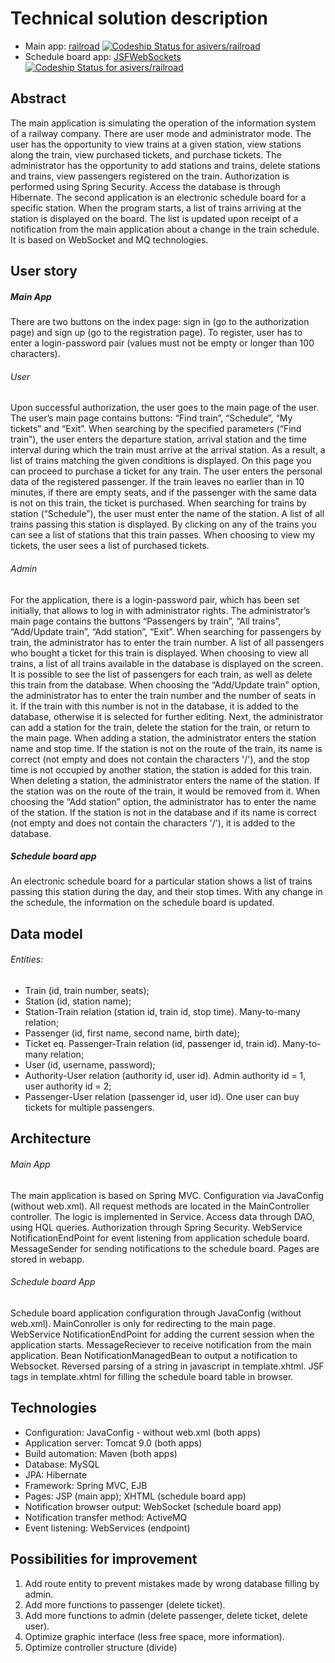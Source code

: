 # Technical solution description

* Main app: [railroad](https://github.com/asivers/railroad) [ ![Codeship Status for asivers/railroad](https://app.codeship.com/projects/84fc0760-f1ec-0137-3abc-4288cc02ae40/status?branch=master)](https://app.codeship.com/projects/375707)
* Schedule board app: [JSFWebSockets](https://github.com/asivers/JSFWebSockets) [ ![Codeship Status for asivers/railroad](https://app.codeship.com/projects/4fd88c00-f1ed-0137-5e34-028602bdcca6/status?branch=master)](https://app.codeship.com/projects/375709)

## Abstract
The main application is simulating the operation of the information system of a railway company. There are user mode and administrator mode. The user has the opportunity to view trains at a given station, view stations along the train, view purchased tickets, and purchase tickets. The administrator has the opportunity to add stations and trains, delete stations and trains, view passengers registered on the train. Authorization is performed using Spring Security. Access the database is through Hibernate.
The second application is an electronic schedule board for a specific station. When the program starts, a list of trains arriving at the station is displayed on the board. The list is updated upon receipt of a notification from the main application about a change in the train schedule. It is based on WebSocket and MQ technologies.

## User story
##### Main App
There are two buttons on the index page: sign in (go to the authorization page) and sign up (go to the registration page). To register, user has to enter a login-password pair (values must not be empty or longer than 100 characters).
###### User
Upon successful authorization, the user goes to the main page of the user. The user’s main page contains buttons: “Find train”, “Schedule”, “My tickets” and “Exit”.
When searching by the specified parameters (“Find train”), the user enters the departure station, arrival station and the time interval during which the train must arrive at the arrival station. As a result, a list of trains matching the given conditions is displayed. On this page you can proceed to purchase a ticket for any train. The user enters the personal data of the registered passenger. If the train leaves no earlier than in 10 minutes, if there are empty seats, and if the passenger with the same data is not on this train, the ticket is purchased.
When searching for trains by station (“Schedule”), the user must enter the name of the station. A list of all trains passing this station is displayed. By clicking on any of the trains you can see a list of stations that this train passes.
When choosing to view my tickets, the user sees a list of purchased tickets.
###### Admin
For the application, there is a login-password pair, which has been set initially, that allows to log in with administrator rights. The administrator’s main page contains the buttons “Passengers by train”, “All trains”, “Add/Update train”, “Add station”, “Exit”.
When searching for passengers by train, the administrator has to enter the train number. A list of all passengers who bought a ticket for this train is displayed.
When choosing to view all trains, a list of all trains available in the database is displayed on the screen. It is possible to see the list of passengers for each train, as well as delete this train from the database.
When choosing the “Add/Update train” option, the administrator has to enter the train number and the number of seats in it. If the train with this number is not in the database, it is added to the database, otherwise it is selected for further editing. Next, the administrator can add a station for the train, delete the station for the train, or return to the main page. When adding a station, the administrator enters the station name and stop time. If the station is not on the route of the train, its name is correct (not empty and does not contain the characters '/'), and the stop time is not occupied by another station, the station is added for this train. When deleting a station, the administrator enters the name of the station. If the station was on the route of the train, it would be removed from it.
When choosing the “Add station” option, the administrator has to enter the name of the station. If the station is not in the database and if its name is correct (not empty and does not contain the characters '/'), it is added to the database.
##### Schedule board app
An electronic schedule board for a particular station shows a list of trains passing this station during the day, and their stop times. With any change in the schedule, the information on the schedule board is updated.

## Data model
###### Entities:
* Train (id, train number, seats);
* Station (id, station name);
* Station-Train relation (station id, train id, stop time). Many-to-many relation;
* Passenger (id, first name, second name, birth date);
* Ticket eq. Passenger-Train relation (id, passenger id, train id). Many-to-many relation;
* User (id, username, password);
* Authority-User relation (authority id, user id). Admin authority id = 1, user authority id = 2;
* Passenger-User relation (passenger id, user id). One user can buy tickets for multiple passengers.

## Architecture
###### Main App
The main application is based on Spring MVC. Configuration via JavaConfig (without web.xml). All request methods are located in the MainController controller. The logic is implemented in Service. Access data through DAO, using HQL queries. Authorization through Spring Security. WebService NotificationEndPoint for event listening from application schedule board. MessageSender for sending notifications to the schedule board. Pages are stored in webapp.
###### Schedule board App
Schedule board application configuration through JavaConfig (without web.xml). MainConroller is only for redirecting to the main page. WebService NotificationEndPoint for adding the current session when the application starts. MessageReciever to receive notification from the main application. Bean NotificationManagedBean to output a notification to Websocket. Reversed parsing of a string in javascript in template.xhtml. JSF tags in template.xhtml for filling the schedule board table in browser.

## Technologies
* Configuration: JavaConfig - without web.xml (both apps)
* Application server: Tomcat 9.0 (both apps)
* Build automation: Maven (both apps)
* Database: MySQL
* JPA: Hibernate
* Framework: Spring MVC, EJB
* Pages: JSP (main app); XHTML (schedule board app)
* Notification browser output: WebSocket (schedule board app)
* Notification transfer method: ActiveMQ
* Event listening: WebServices (endpoint)

## Possibilities for improvement
1. Add route entity to prevent mistakes made by wrong database filling by admin.
2. Add more functions to passenger (delete ticket).
3. Add more functions to admin (delete passenger, delete ticket, delete user).
4. Optimize graphic interface (less free space, more information). 
5. Optimize controller structure (divide)
